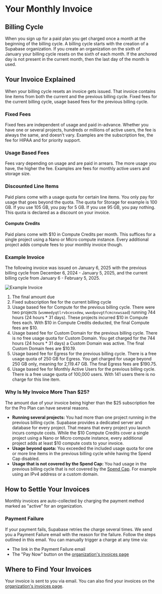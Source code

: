 # Your Monthly Invoice

## Billing Cycle

When you sign up for a paid plan you get charged once a month at the beginning of the billing cycle. A billing cycle starts with the creation of a Supabase organization. If you create an organization on the sixth of January your billing cycle resets on the sixth of each month. If the anchored day is not present in the current month, then the last day of the month is used.

## Your Invoice Explained

When your billing cycle resets an invoice gets issued. That invoice contains line items from both the current and the previous billing cycle. Fixed fees for the current billing cycle, usage based fees for the previous billing cycle.

### Fixed Fees

Fixed fees are independent of usage and paid in-advance. Whether you have one or several projects, hundreds or millions of active users, the fee is always the same, and doesn't vary. Examples are the subscription fee, the fee for HIPAA and for priority support.

### Usage Based Fees

Fees vary depending on usage and are paid in arrears. The more usage you have, the higher the fee. Examples are fees for monthly active users and storage size.

### Discounted Line Items

Paid plans come with a usage quota for certain line items. You only pay for usage that goes beyond the quota. The quota for Storage for example is 100 GB. If you use 105 GB, you pay for 5 GB. If you use 95 GB, you pay nothing. This quota is declared as a discount on your invoice.

#### Compute Credits

Paid plans come with $10 in Compute Credits per month. This suffices for a single project using a Nano or Micro compute instance. Every additional project adds compute fees to your monthly invoice though.

### Example Invoice

The following invoice was issued on January 6, 2025 with the previous billing cycle from December 6, 2024 - January 5, 2025, and the current billing cycle from January 6 - February 5, 2025.

![Example Invoice](https://supabase.com/docs/_next/image?url=%2Fdocs%2Fimg%2Fguides%2Fplatform%2Fexample-invoice.png&w=3840&q=75&dpl=dpl_9WgBm3X43HXGqPuPh4vSvQgRaZyZ)

1. The final amount due
2. Fixed subscription fee for the current billing cycle
3. Usage based fee for Compute for the previous billing cycle. There were two projects (`wsmmedyqtlrvbcesxdew`, `wwxdpovgtfcmcnxwsaad`) running 744 hours (24 hours * 31 days). These projects incurred $10 in Compute fees each. With $10 in Compute Credits deducted, the final Compute fees are $10.
4. Usage based fee for Custom Domain for the previous billing cycle. There is no free usage quota for Custom Domain. You get charged for the 744 hours (24 hours * 31 days) a Custom Domain was active. The final Custom Domain fees are $10.19.
5. Usage based fee for Egress for the previous billing cycle. There is a free usage quota of 250 GB for Egress. You get charged for usage beyond 250 GB only, meaning for 2,119.47 GB. The final Egress fees are $190.75.
6. Usage based fee for Monthly Active Users for the previous billing cycle. There is a free usage quota of 100,000 users. With 141 users there is no charge for this line item.

### Why Is My Invoice More Than $25?

The amount due of your invoice being higher than the $25 subscription fee for the Pro Plan can have several reasons.

- **Running several projects:** You had more than one project running in the previous billing cycle. Supabase provides a dedicated server and database for every project. That means that every project you launch incurs compute costs. While the $10 Compute Credits cover a single project using a Nano or Micro compute instance, every additional project adds at least $10 compute costs to your invoice.
- **Usage beyond quota:** You exceeded the included usage quota for one or more line items in the previous billing cycle while having the Spend Cap disabled.
- **Usage that is not covered by the Spend Cap:** You had usage in the previous billing cycle that is not covered by the [Spend Cap](https://supabase.com/docs/guides/platform/cost-control#spend-cap). For example using an IPv4 address or a custom domain.

## How to Settle Your Invoices

Monthly invoices are auto-collected by charging the payment method marked as "active" for an organization.

### Payment Failure

If your payment fails, Supabase retries the charge several times. We send you a Payment Failure email with the reason for the failure. Follow the steps outlined in this email. You can manually trigger a charge at any time via:

- The link in the Payment Failure email
- The "Pay Now" button on the [organization's invoices page](https://supabase.com/dashboard/org/_/invoices)

## Where to Find Your Invoices

Your invoice is sent to you via email. You can also find your invoices on the [organization's invoices page](https://supabase.com/dashboard/org/_/invoices).
